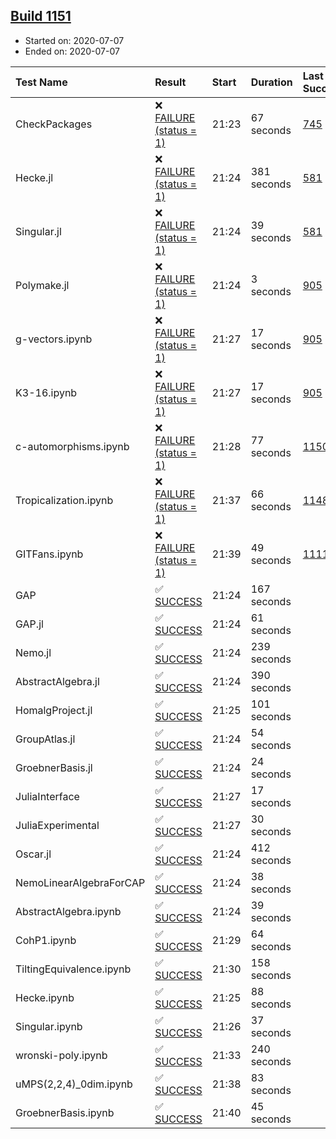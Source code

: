 ## [Build 1151](https://oscarci.mathematik.uni-kl.de/job/oscar-julia-1.4/1151/)

* Started on: 2020-07-07
* Ended on: 2020-07-07

| Test Name    | Result | Start | Duration | Last Success | First Failure |
|:-------------|:-------|:------|:---------|:-------------|:--------------|
| CheckPackages | ❌ [FAILURE (status = 1)](https://oscarci.mathematik.uni-kl.de/job/oscar-julia-1.4/1151/artifact/logs/build-1151/CheckPackages.log) | 21:23 | 67 seconds | [745](https://oscarci.mathematik.uni-kl.de/job/oscar-julia-1.4/745/) | [746](https://oscarci.mathematik.uni-kl.de/job/oscar-julia-1.4/746/) |
| Hecke.jl | ❌ [FAILURE (status = 1)](https://oscarci.mathematik.uni-kl.de/job/oscar-julia-1.4/1151/artifact/logs/build-1151/Hecke.jl.log) | 21:24 | 381 seconds | [581](https://oscarci.mathematik.uni-kl.de/job/oscar-julia-1.4/581/) | [582](https://oscarci.mathematik.uni-kl.de/job/oscar-julia-1.4/582/) |
| Singular.jl | ❌ [FAILURE (status = 1)](https://oscarci.mathematik.uni-kl.de/job/oscar-julia-1.4/1151/artifact/logs/build-1151/Singular.jl.log) | 21:24 | 39 seconds | [581](https://oscarci.mathematik.uni-kl.de/job/oscar-julia-1.4/581/) | [582](https://oscarci.mathematik.uni-kl.de/job/oscar-julia-1.4/582/) |
| Polymake.jl | ❌ [FAILURE (status = 1)](https://oscarci.mathematik.uni-kl.de/job/oscar-julia-1.4/1151/artifact/logs/build-1151/Polymake.jl.log) | 21:24 | 3 seconds | [905](https://oscarci.mathematik.uni-kl.de/job/oscar-julia-1.4/905/) | [907](https://oscarci.mathematik.uni-kl.de/job/oscar-julia-1.4/907/) |
| g-vectors.ipynb | ❌ [FAILURE (status = 1)](https://oscarci.mathematik.uni-kl.de/job/oscar-julia-1.4/1151/artifact/logs/build-1151/g-vectors.ipynb.log) | 21:27 | 17 seconds | [905](https://oscarci.mathematik.uni-kl.de/job/oscar-julia-1.4/905/) | [907](https://oscarci.mathematik.uni-kl.de/job/oscar-julia-1.4/907/) |
| K3-16.ipynb | ❌ [FAILURE (status = 1)](https://oscarci.mathematik.uni-kl.de/job/oscar-julia-1.4/1151/artifact/logs/build-1151/K3-16.ipynb.log) | 21:27 | 17 seconds | [905](https://oscarci.mathematik.uni-kl.de/job/oscar-julia-1.4/905/) | [907](https://oscarci.mathematik.uni-kl.de/job/oscar-julia-1.4/907/) |
| c-automorphisms.ipynb | ❌ [FAILURE (status = 1)](https://oscarci.mathematik.uni-kl.de/job/oscar-julia-1.4/1151/artifact/logs/build-1151/c-automorphisms.ipynb.log) | 21:28 | 77 seconds | [1150](https://oscarci.mathematik.uni-kl.de/job/oscar-julia-1.4/1150/) | [1151](https://oscarci.mathematik.uni-kl.de/job/oscar-julia-1.4/1151/) |
| Tropicalization.ipynb | ❌ [FAILURE (status = 1)](https://oscarci.mathematik.uni-kl.de/job/oscar-julia-1.4/1151/artifact/logs/build-1151/Tropicalization.ipynb.log) | 21:37 | 66 seconds | [1148](https://oscarci.mathematik.uni-kl.de/job/oscar-julia-1.4/1148/) | [1149](https://oscarci.mathematik.uni-kl.de/job/oscar-julia-1.4/1149/) |
| GITFans.ipynb | ❌ [FAILURE (status = 1)](https://oscarci.mathematik.uni-kl.de/job/oscar-julia-1.4/1151/artifact/logs/build-1151/GITFans.ipynb.log) | 21:39 | 49 seconds | [1111](https://oscarci.mathematik.uni-kl.de/job/oscar-julia-1.4/1111/) | [1112](https://oscarci.mathematik.uni-kl.de/job/oscar-julia-1.4/1112/) |
| GAP | ✅ [SUCCESS](https://oscarci.mathematik.uni-kl.de/job/oscar-julia-1.4/1151/artifact/logs/build-1151/GAP.log) | 21:24 | 167 seconds |  |  |
| GAP.jl | ✅ [SUCCESS](https://oscarci.mathematik.uni-kl.de/job/oscar-julia-1.4/1151/artifact/logs/build-1151/GAP.jl.log) | 21:24 | 61 seconds |  |  |
| Nemo.jl | ✅ [SUCCESS](https://oscarci.mathematik.uni-kl.de/job/oscar-julia-1.4/1151/artifact/logs/build-1151/Nemo.jl.log) | 21:24 | 239 seconds |  |  |
| AbstractAlgebra.jl | ✅ [SUCCESS](https://oscarci.mathematik.uni-kl.de/job/oscar-julia-1.4/1151/artifact/logs/build-1151/AbstractAlgebra.jl.log) | 21:24 | 390 seconds |  |  |
| HomalgProject.jl | ✅ [SUCCESS](https://oscarci.mathematik.uni-kl.de/job/oscar-julia-1.4/1151/artifact/logs/build-1151/HomalgProject.jl.log) | 21:25 | 101 seconds |  |  |
| GroupAtlas.jl | ✅ [SUCCESS](https://oscarci.mathematik.uni-kl.de/job/oscar-julia-1.4/1151/artifact/logs/build-1151/GroupAtlas.jl.log) | 21:24 | 54 seconds |  |  |
| GroebnerBasis.jl | ✅ [SUCCESS](https://oscarci.mathematik.uni-kl.de/job/oscar-julia-1.4/1151/artifact/logs/build-1151/GroebnerBasis.jl.log) | 21:24 | 24 seconds |  |  |
| JuliaInterface | ✅ [SUCCESS](https://oscarci.mathematik.uni-kl.de/job/oscar-julia-1.4/1151/artifact/logs/build-1151/JuliaInterface.log) | 21:27 | 17 seconds |  |  |
| JuliaExperimental | ✅ [SUCCESS](https://oscarci.mathematik.uni-kl.de/job/oscar-julia-1.4/1151/artifact/logs/build-1151/JuliaExperimental.log) | 21:27 | 30 seconds |  |  |
| Oscar.jl | ✅ [SUCCESS](https://oscarci.mathematik.uni-kl.de/job/oscar-julia-1.4/1151/artifact/logs/build-1151/Oscar.jl.log) | 21:24 | 412 seconds |  |  |
| NemoLinearAlgebraForCAP | ✅ [SUCCESS](https://oscarci.mathematik.uni-kl.de/job/oscar-julia-1.4/1151/artifact/logs/build-1151/NemoLinearAlgebraForCAP.log) | 21:24 | 38 seconds |  |  |
| AbstractAlgebra.ipynb | ✅ [SUCCESS](https://oscarci.mathematik.uni-kl.de/job/oscar-julia-1.4/1151/artifact/logs/build-1151/AbstractAlgebra.ipynb.log) | 21:24 | 39 seconds |  |  |
| CohP1.ipynb | ✅ [SUCCESS](https://oscarci.mathematik.uni-kl.de/job/oscar-julia-1.4/1151/artifact/logs/build-1151/CohP1.ipynb.log) | 21:29 | 64 seconds |  |  |
| TiltingEquivalence.ipynb | ✅ [SUCCESS](https://oscarci.mathematik.uni-kl.de/job/oscar-julia-1.4/1151/artifact/logs/build-1151/TiltingEquivalence.ipynb.log) | 21:30 | 158 seconds |  |  |
| Hecke.ipynb | ✅ [SUCCESS](https://oscarci.mathematik.uni-kl.de/job/oscar-julia-1.4/1151/artifact/logs/build-1151/Hecke.ipynb.log) | 21:25 | 88 seconds |  |  |
| Singular.ipynb | ✅ [SUCCESS](https://oscarci.mathematik.uni-kl.de/job/oscar-julia-1.4/1151/artifact/logs/build-1151/Singular.ipynb.log) | 21:26 | 37 seconds |  |  |
| wronski-poly.ipynb | ✅ [SUCCESS](https://oscarci.mathematik.uni-kl.de/job/oscar-julia-1.4/1151/artifact/logs/build-1151/wronski-poly.ipynb.log) | 21:33 | 240 seconds |  |  |
| uMPS(2,2,4)_0dim.ipynb | ✅ [SUCCESS](https://oscarci.mathematik.uni-kl.de/job/oscar-julia-1.4/1151/artifact/logs/build-1151/uMPS-2-2-4-_0dim.ipynb.log) | 21:38 | 83 seconds |  |  |
| GroebnerBasis.ipynb | ✅ [SUCCESS](https://oscarci.mathematik.uni-kl.de/job/oscar-julia-1.4/1151/artifact/logs/build-1151/GroebnerBasis.ipynb.log) | 21:40 | 45 seconds |  |  |
